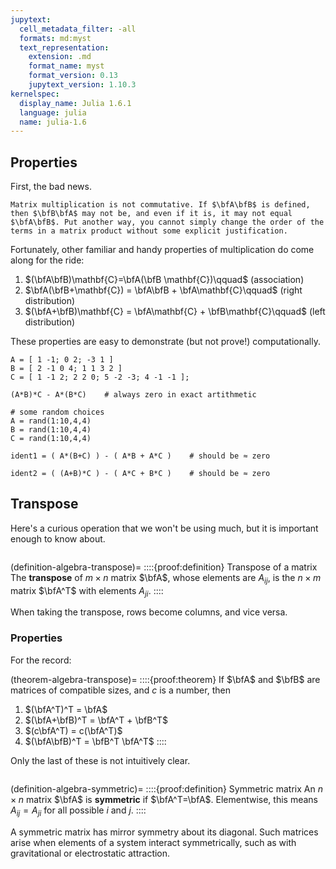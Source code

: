 ```yaml
---
jupytext:
  cell_metadata_filter: -all
  formats: md:myst
  text_representation:
    extension: .md
    format_name: myst
    format_version: 0.13
    jupytext_version: 1.10.3
kernelspec:
  display_name: Julia 1.6.1
  language: julia
  name: julia-1.6
---
```



## Properties

First, the bad news. 

```{warning}
Matrix multiplication is not commutative. If $\bfA\bfB$ is defined, then $\bfB\bfA$ may not be, and even if it is, it may not equal $\bfA\bfB$. Put another way, you cannot simply change the order of the terms in a matrix product without some explicit justification.
```

Fortunately, other familiar and handy properties of multiplication do come along for the ride:

1. $(\bfA\bfB)\mathbf{C}=\bfA(\bfB \mathbf{C})\qquad$  (association)
2. $\bfA(\bfB+\mathbf{C}) = \bfA\bfB + \bfA\mathbf{C}\qquad$  (right distribution)
3. $(\bfA+\bfB)\mathbf{C} = \bfA\mathbf{C} + \bfB\mathbf{C}\qquad$   (left distribution)

These properties are easy to demonstrate (but not prove!) computationally. 

```{code-cell}
A = [ 1 -1; 0 2; -3 1 ]
B = [ 2 -1 0 4; 1 1 3 2 ]
C = [ 1 -1 2; 2 2 0; 5 -2 -3; 4 -1 -1 ];
```

```{code-cell}
(A*B)*C - A*(B*C)    # always zero in exact artithmetic
```

```{code-cell}
# some random choices
A = rand(1:10,4,4)
B = rand(1:10,4,4)
C = rand(1:10,4,4)

ident1 = ( A*(B+C) ) - ( A*B + A*C )    # should be ≈ zero
```

```{code-cell}
ident2 = ( (A+B)*C ) - ( A*C + B*C )    # should be ≈ zero
```

## Transpose

Here's a curious operation that we won't be using much, but it is important enough to know about.

```{index} ! transpose of a matrix
```

(definition-algebra-transpose)=
::::{proof:definition} Transpose of a matrix
The **transpose** of $m\times n$ matrix $\bfA$, whose elements are $A_{ij}$, is the $n\times m$ matrix $\bfA^T$ with elements $A_{ji}$.
::::

When taking the transpose, rows become columns, and vice versa.

### Properties

For the record:

(theorem-algebra-transpose)=
::::{proof:theorem} 
If $\bfA$ and $\bfB$ are matrices of compatible sizes, and $c$ is a number, then
1. $(\bfA^T)^T = \bfA$
2. $(\bfA+\bfB)^T = \bfA^T + \bfB^T$
3. $(c\bfA^T) = c(\bfA^T)$
4. $(\bfA\bfB)^T = \bfB^T \bfA^T$
::::

Only the last of these is not intuitively clear.

```{index} ! symmetric matrix
```

(definition-algebra-symmetric)=
::::{proof:definition} Symmetric matrix
An $n\times n$ matrix $\bfA$ is **symmetric** if $\bfA^T=\bfA$. Elementwise, this means $A_{ij}=A_{ji}$ for all possible $i$ and $j$.
::::

A symmetric matrix has mirror symmetry about its diagonal. Such matrices arise when elements of a system interact symmetrically, such as with gravitational or electrostatic attraction.
